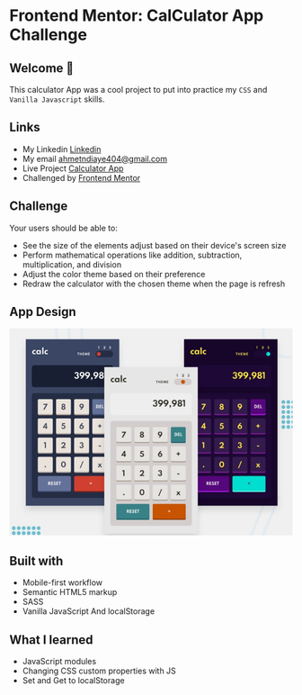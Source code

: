 # Frontend Mentor: CalCulator App Challenge
 
## Welcome 🍃

This calculator App was a cool project to put into practice my `CSS` and `Vanilla Javascript` skills.

## Links
- My Linkedin [Linkedin](https://www.linkedin.com/in/mouhametndiaye/)
- My email ahmetndiaye404@gmail.com
- Live Project [Calculator App](https://mouhametnd-calculator.netlify.app/)
- Challenged by [Frontend Mentor](https://www.frontendmentor)

## Challenge  

Your users should be able to:

- See the size of the elements adjust based on their device's screen size
- Perform mathematical operations like addition, subtraction, multiplication, and division
- Adjust the color theme based on their preference
- Redraw the calculator with the chosen theme when the page is refresh

## App Design
![Design preview for the Calculator app coding challenge](./design/design.png)


## Built with

- Mobile-first workflow
- Semantic HTML5 markup
- SASS
- Vanilla JavaScript And localStorage

## What I learned
- JavaScript modules
- Changing CSS custom properties with JS
- Set and Get to localStorage
